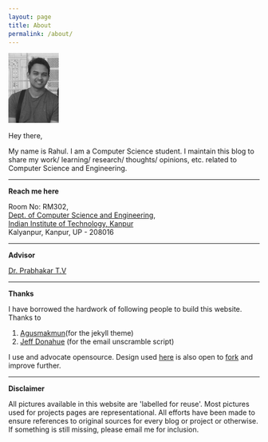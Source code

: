 ```yaml
---
layout: page
title: About
permalink: /about/
---
```

![--](static/img/prof1.jpg)

Hey there,

My name is Rahul. I am a Computer Science student. I maintain this blog to share my work/ learning/ research/ thoughts/ opinions, etc. related to Computer Science and Engineering. 

------------
**Reach me here**

Room No: RM302,<br>
[Dept. of Computer Science and Engineering](http://www.cse.iitk.ac.in/),<br>
[Indian Institute of Technology, Kanpur](http://www.iitk.ac.in/)<br>
Kalyanpur, Kanpur, UP - 208016

------------
**Advisor**

[Dr. Prabhakar T.V](https://www.cse.iitk.ac.in/users/tvp/)

------------
**Thanks**


I have borrowed the hardwork of following people to build this website. Thanks to
1. [Agusmakmun](https://github.com/agusmakmun)(for the jekyll theme)
2. [Jeff Donahue](http://jeffdonahue.com/) (for the email unscramble script)

I use and advocate opensource. Design used [here](https://agusmakmun.github.io/) is also open to [fork](https://github.com/rahulrajpl/rahulrajpl.github.io) and improve further.    

------------
**Disclaimer**

All pictures available in this website are 'labelled for reuse'. Most pictures used for projects pages are representational. All efforts have been made to ensure references to original sources for every blog or project or otherwise. If something is still missing, please email me for inclusion. 
